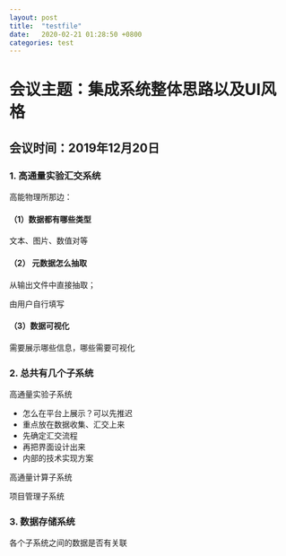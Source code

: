 ```yaml
---
layout: post
title:  "testfile"
date:   2020-02-21 01:28:50 +0800
categories: test
---
```

# 会议主题：集成系统整体思路以及UI风格



## 会议时间：2019年12月20日



### 1. 高通量实验汇交系统

高能物理所那边：

#### （1）数据都有哪些类型

文本、图片、数值对等

#### （2） 元数据怎么抽取

从输出文件中直接抽取；

由用户自行填写

#### （3）数据可视化

需要展示哪些信息，哪些需要可视化

### 2. 总共有几个子系统

高通量实验子系统

* 怎么在平台上展示？可以先推迟
* 重点放在数据收集、汇交上来
* 先确定汇交流程
* 再把界面设计出来
* 内部的技术实现方案

高通量计算子系统

项目管理子系统

### 3. 数据存储系统

各个子系统之间的数据是否有关联

